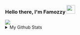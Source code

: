 ### Hello there, I'm Famozzy <img src="https://user-images.githubusercontent.com/1303154/88677602-1635ba80-d120-11ea-84d8-d263ba5fc3c0.gif" height="28" />

<img src="https://discord.c99.nl/widget/theme-1/391529430343745542.png" />

<details>
  <summary>My Github Stats</summary><br/>
  <p align="center">
    <a href="https://github.com/Famozzy">
      <img width="59%" src="https://github-readme-stats-eight-theta.vercel.app/api?username=Famozzy&show_icons=true&theme=dark&include_all_commits=true&count_private=true&icon_color=FFFFFF&bg_color=000000" />
      <img width="39%" src="https://github-readme-stats-eight-theta.vercel.app/api/top-langs/?username=Famozzy&layout=compact&langs_count=10&theme=dark&bg_color=000000" />
    <a/>
  </p>
</details>
